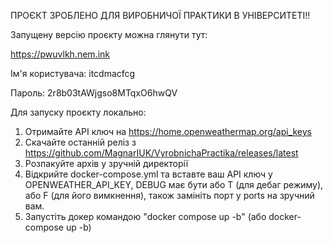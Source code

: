 ПРОЄКТ ЗРОБЛЕНО ДЛЯ ВИРОБНИЧОЇ ПРАКТИКИ В УНІВЕРСИТЕТІ!!

Запущену версію проєкту можна глянути тут:

https://pwuvlkh.nem.ink

Ім'я користувача: itcdmacfcg

Пароль: 2r8b03tAWjgso8MTqxO6hwQV


Для запуску проєкту локально:
1. Отримайте API ключ на https://home.openweathermap.org/api_keys
2. Скачайте останній реліз з https://github.com/MagnarIUK/VyrobnichaPractika/releases/latest
3. Розпакуйте архів у зручній директорії
4. Відкрийте docker-compose.yml та вставте ваш API ключ у OPENWEATHER_API_KEY, DEBUG має бути або T (для дебаг режиму), або F (для його вимкнення), також замініть порт у ports на зручний вам.
5. Запустіть докер командою "docker compose up -b" (або docker-compose up -b)
